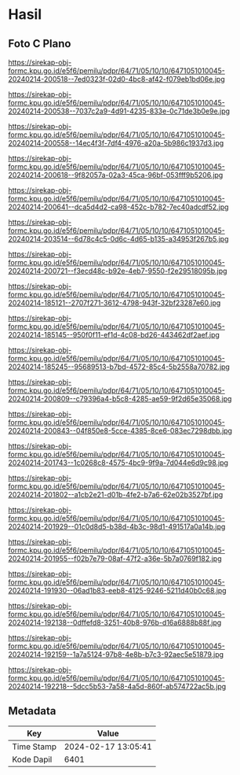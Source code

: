 # Hasil

## Foto C Plano

https://sirekap-obj-formc.kpu.go.id/e5f6/pemilu/pdpr/64/71/05/10/10/6471051010045-20240214-200518--7ed0323f-02d0-4bc8-af42-f079eb1bd06e.jpg

https://sirekap-obj-formc.kpu.go.id/e5f6/pemilu/pdpr/64/71/05/10/10/6471051010045-20240214-200538--7037c2a9-4d91-4235-833e-0c71de3b0e9e.jpg

https://sirekap-obj-formc.kpu.go.id/e5f6/pemilu/pdpr/64/71/05/10/10/6471051010045-20240214-200558--14ec4f3f-7df4-4976-a20a-5b986c1937d3.jpg

https://sirekap-obj-formc.kpu.go.id/e5f6/pemilu/pdpr/64/71/05/10/10/6471051010045-20240214-200618--9f82057a-02a3-45ca-96bf-053fff9b5206.jpg

https://sirekap-obj-formc.kpu.go.id/e5f6/pemilu/pdpr/64/71/05/10/10/6471051010045-20240214-200641--dca5d4d2-ca98-452c-b782-7ec40adcdf52.jpg

https://sirekap-obj-formc.kpu.go.id/e5f6/pemilu/pdpr/64/71/05/10/10/6471051010045-20240214-203514--6d78c4c5-0d6c-4d65-b135-a34953f267b5.jpg

https://sirekap-obj-formc.kpu.go.id/e5f6/pemilu/pdpr/64/71/05/10/10/6471051010045-20240214-200721--f3ecd48c-b92e-4eb7-9550-f2e29518095b.jpg

https://sirekap-obj-formc.kpu.go.id/e5f6/pemilu/pdpr/64/71/05/10/10/6471051010045-20240214-185121--2707f271-3612-4798-943f-32bf23287e60.jpg

https://sirekap-obj-formc.kpu.go.id/e5f6/pemilu/pdpr/64/71/05/10/10/6471051010045-20240214-185145--950f0f11-ef1d-4c08-bd26-443462df2aef.jpg

https://sirekap-obj-formc.kpu.go.id/e5f6/pemilu/pdpr/64/71/05/10/10/6471051010045-20240214-185245--95689513-b7bd-4572-85c4-5b2558a70782.jpg

https://sirekap-obj-formc.kpu.go.id/e5f6/pemilu/pdpr/64/71/05/10/10/6471051010045-20240214-200809--c79396a4-b5c8-4285-ae59-9f2d65e35068.jpg

https://sirekap-obj-formc.kpu.go.id/e5f6/pemilu/pdpr/64/71/05/10/10/6471051010045-20240214-200843--04f850e8-5cce-4385-8ce6-083ec7298dbb.jpg

https://sirekap-obj-formc.kpu.go.id/e5f6/pemilu/pdpr/64/71/05/10/10/6471051010045-20240214-201743--1c0268c8-4575-4bc9-9f9a-7d044e6d9c98.jpg

https://sirekap-obj-formc.kpu.go.id/e5f6/pemilu/pdpr/64/71/05/10/10/6471051010045-20240214-201802--a1cb2e21-d01b-4fe2-b7a6-62e02b3527bf.jpg

https://sirekap-obj-formc.kpu.go.id/e5f6/pemilu/pdpr/64/71/05/10/10/6471051010045-20240214-201929--01c0d8d5-b38d-4b3c-98d1-491517a0a14b.jpg

https://sirekap-obj-formc.kpu.go.id/e5f6/pemilu/pdpr/64/71/05/10/10/6471051010045-20240214-201955--f02b7e79-08af-47f2-a36e-5b7a0769f182.jpg

https://sirekap-obj-formc.kpu.go.id/e5f6/pemilu/pdpr/64/71/05/10/10/6471051010045-20240214-191930--06ad1b83-eeb8-4125-9246-5211d40b0c68.jpg

https://sirekap-obj-formc.kpu.go.id/e5f6/pemilu/pdpr/64/71/05/10/10/6471051010045-20240214-192138--0dffefd8-3251-40b8-976b-d16a6888b88f.jpg

https://sirekap-obj-formc.kpu.go.id/e5f6/pemilu/pdpr/64/71/05/10/10/6471051010045-20240214-192159--1a7a5124-97b8-4e8b-b7c3-92aec5e51879.jpg

https://sirekap-obj-formc.kpu.go.id/e5f6/pemilu/pdpr/64/71/05/10/10/6471051010045-20240214-192218--5dcc5b53-7a58-4a5d-860f-ab574722ac5b.jpg


## Metadata

| Key        | Value               |
| ---------- | ------------------- |
| Time Stamp | 2024-02-17 13:05:41 |
| Kode Dapil | 6401                |



